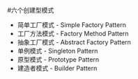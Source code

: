 #六个创建型模式
* 简单工厂模式 - Simple Factory Pattern
* 工厂方法模式 - Factory Method Pattern
* 抽象工厂模式 - Abstract Factory Pattern
* 单例模式 - Singleton Pattern
* 原型模式 - Prototype Pattern
* 建造者模式 - Builder Pattern